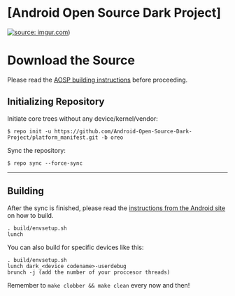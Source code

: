 [Android Open Source Dark Project]
====================================

<a href="https://imgur.com/R0QIBwZ"><img src="https://i.imgur.com/R0QIBwZ.jpg" title="source: imgur.com" /></a>)

Download the Source
===================

Please read the [AOSP building instructions](http://source.android.com/source/index.html) before proceeding.

Initializing Repository
-----------------------

Initiate core trees without any device/kernel/vendor:

    $ repo init -u https://github.com/Android-Open-Source-Dark-Project/platform_manifest.git -b oreo

Sync the repository:

    $ repo sync --force-sync

***

Building
--------

After the sync is finished, please read the [instructions from the Android site](http://s.android.com/source/building.html) on how to build.

    . build/envsetup.sh
    lunch

You can also build for specific devices like this:

    . build/envsetup.sh
    lunch dark_<device codename>-userdebug
    brunch -j (add the number of your proccesor threads)

Remember to `make clobber && make clean` every now and then!
